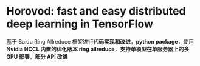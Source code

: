 # Horovod: fast and easy distributed deep learning in TensorFlow

基于 Baidu Ring Allreduce 框架进行**代码实现和改进**，**python package**，使用 **Nvidia NCCL 内置的优化版本 ring allreduce**，**支持单模型在单服务器上的多 GPU 部署**，**部分 API 改进**
